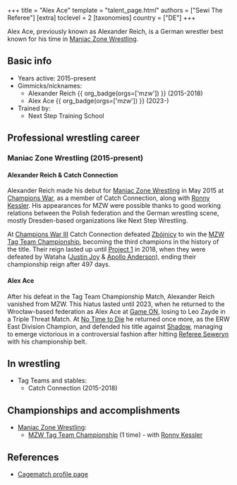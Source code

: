 +++
title = "Alex Ace"
template = "talent_page.html"
authors = ["Sewi The Referee"]
[extra]
toclevel = 2
[taxonomies]
country = ["DE"]
+++

Alex Ace, previously known as Alexander Reich, is a German wrestler best known for his time in [Maniac Zone Wrestling](@/o/mzw.md).

## Basic info

* Years active: 2015-present
* Gimmicks/nicknames:
  - Alexander Reich {{ org_badge(orgs=['mzw']) }} (2015-2018)
  - Alex Ace {{ org_badge(orgs=['mzw']) }} (2023-)
* Trained by:
  - Next Step Training School

## Professional wrestling career

### Maniac Zone Wrestling (2015-present)

#### Alexander Reich & Catch Connection

Alexander Reich made his debut for [Maniac Zone Wrestling](@/o/mzw.md) in May 2015 at [Champions War](@/e/mzw/2015-05-31-mzw-champions-war.md), as a member of Catch Connection, along with [Ronny Kessler](@/w/ronny-kessler.md).
His appearances for MZW were possible thanks to good working relations between the Polish federation and the German wrestling scene, mostly Dresden-based organizations like Next Step Wrestling.

At [Champions War III](@/e/mzw/2017-06-03-mzw-champions-war-3.md) Catch Connection defeated [Zbójnicy](@/tt/zbojnicy.md) to win the [MZW Tag Team Championship](@/c/mzw-tag-team-championship.md), becoming the third champions in the history of the title.
Their reign lasted up until [Project 1](@/e/mzw/2018-10-13-mzw-project-1-new-beginning.md) in 2018, when they were defeated by Wataha ([Justin Joy](@/w/justin-joy.md) & [Apollo Anderson](@/w/apollo-anderson.md)), ending their championship reign after 497 days.

#### Alex Ace

After his defeat in the Tag Team Championship Match, Alexander Reich vanished from MZW.
This hiatus lasted until 2023, when he returned to the Wrocław-based federation as Alex Ace at [Game ON](@/e/mzw/2023-03-11-mzw-game-on.md), losing to Leo Zayde in a Triple Threat Match.
At [No Time to Die](@/e/mzw/2024-10-12-mzw-no-time-to-die.md) he returned once more, as the ERW East Division Champion, and defended his title against [Shadow](@/w/shadow.md), managing to emerge victorious in a controversial fashion after hitting [Referee Seweryn](@/w/sedzia-seweryn.md) with his championship belt.

## In wrestling

* Tag Teams and stables:
  - Catch Connection (2015-2018)

## Championships and accomplishments

* [Maniac Zone Wrestling](@/o/mzw.md):
  - [MZW Tag Team Championship](@/c/mzw-tag-team-championship.md) (1 time) - with [Ronny Kessler](@/w/ronny-kessler.md)

## References

* [Cagematch profile page](https://www.cagematch.net/?id=2&nr=19035)
